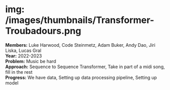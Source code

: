 # img: /images/thumbnails/Transformer-Troubadours.png

**Members:** Luke Harwood, Code Steinmetz, Adam Buker, Andy Dao, Jiri Liska, Lucas Gral<br/>
**Year:** 2022-2023<br/>
**Problem​:** Music be hard​<br/>
**Approach:​** Sequence to Sequence Transformer​, Take in part of a midi song, fill in the rest​<br/>
**Progress​:** We have data​, Setting up data processing pipeline​, Setting up model<br/>
